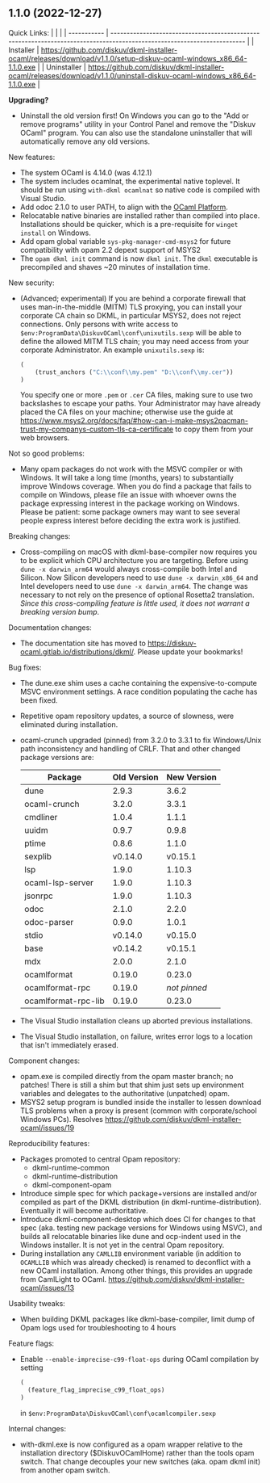 ## 1.1.0 (2022-12-27)

Quick Links:
|             |                                                                                                                         |
| ----------- | ----------------------------------------------------------------------------------------------------------------------- |
| Installer   | https://github.com/diskuv/dkml-installer-ocaml/releases/download/v1.1.0/setup-diskuv-ocaml-windows_x86_64-1.1.0.exe     |
| Uninstaller | https://github.com/diskuv/dkml-installer-ocaml/releases/download/v1.1.0/uninstall-diskuv-ocaml-windows_x86_64-1.1.0.exe |

**Upgrading?**
* Uninstall the old version first! On Windows you can go to the
  "Add or remove programs" utility in your Control Panel and remove
  the "Diskuv OCaml" program. You can also use the standalone uninstaller
  that will automatically remove any old versions.

New features:
* The system OCaml is 4.14.0 (was 4.12.1)
* The system includes ocamlnat, the experimental native toplevel. It should be
  run using `with-dkml ocamlnat` so native code is compiled with Visual Studio.
* Add odoc 2.1.0 to user PATH, to align with the [OCaml Platform](https://ocaml.org/docs/platform).
* Relocatable native binaries are installed rather than compiled into place.
  Installations should be quicker, which is a pre-requisite for `winget install`
  on Windows.
* Add opam global variable `sys-pkg-manager-cmd-msys2` for future compatibility
  with opam 2.2 depext support of MSYS2
* The `opam dkml init` command is now `dkml init`. The `dkml` executable is
  precompiled and shaves ~20 minutes of installation time.

New security:
* (Advanced; experimental) If you are behind a corporate firewall that uses
  man-in-the-middle (MITM) TLS proxying, you can install your corporate CA chain
  so DKML, in particular MSYS2, does not reject connections. Only persons with
  write access to `$env:ProgramData\DiskuvOCaml\conf\unixutils.sexp` will be
  able to define the allowed MITM TLS chain; you may need access
  from your corporate Administrator. An example `unixutils.sexp` is:

  ```scheme
  (
      (trust_anchors ("C:\\conf\\my.pem" "D:\\conf\\my.cer"))
  )
  ```

  You specify one or more `.pem` or `.cer` CA files, making sure to use two
  backslashes to escape your paths. Your Administrator may have already placed
  the CA files on your machine; otherwise use the guide at
  https://www.msys2.org/docs/faq/#how-can-i-make-msys2pacman-trust-my-companys-custom-tls-ca-certificate
  to copy them from your web browsers.

Not so good problems:
* Many opam packages do not work with the MSVC compiler or with Windows.
  It will take a long time (months, years) to substantially improve Windows
  coverage. When you do find a package that fails to compile on Windows, please
  file an issue with whoever owns the package expressing interest in the
  package working on Windows. Please be patient: some package owners may want
  to see several people express interest before deciding the extra work is
  justified.

Breaking changes:
* Cross-compiling on macOS with dkml-base-compiler now requires you to be explicit
  which CPU architecture you are targeting. Before using `dune -x darwin_arm64`
  would always cross-compile both Intel and Silicon. Now Silicon developers
  need to use `dune -x darwin_x86_64` and Intel developers need to use
  `dune -x darwin_arm64`. The change was necessary to not rely on the presence
  of optional Rosetta2 translation. *Since this cross-compiling feature is little used, it does not warrant a breaking version bump*.

Documentation changes:
* The documentation site has moved to
  https://diskuv-ocaml.gitlab.io/distributions/dkml/. Please update your
  bookmarks!

Bug fixes:
* The dune.exe shim uses a cache containing the expensive-to-compute MSVC environment
  settings. A race condition populating the cache has been fixed.
* Repetitive opam repository updates, a source of slowness, were eliminated
  during installation.
* ocaml-crunch upgraded (pinned) from 3.2.0 to 3.3.1 to fix Windows/Unix path
  inconsistency and handling of CRLF. That and other changed package versions
  are:

  | Package             | Old Version | New Version  |
  | ------------------- | ----------- | ------------ |
  | dune                | 2.9.3       | 3.6.2        |
  | ocaml-crunch        | 3.2.0       | 3.3.1        |
  | cmdliner            | 1.0.4       | 1.1.1        |
  | uuidm               | 0.9.7       | 0.9.8        |
  | ptime               | 0.8.6       | 1.1.0        |
  | sexplib             | v0.14.0     | v0.15.1      |
  | lsp                 | 1.9.0       | 1.10.3       |
  | ocaml-lsp-server    | 1.9.0       | 1.10.3       |
  | jsonrpc             | 1.9.0       | 1.10.3       |
  | odoc                | 2.1.0       | 2.2.0        |
  | odoc-parser         | 0.9.0       | 1.0.1        |
  | stdio               | v0.14.0     | v0.15.0      |
  | base                | v0.14.2     | v0.15.1      |
  | mdx                 | 2.0.0       | 2.1.0        |
  | ocamlformat         | 0.19.0      | 0.23.0       |
  | ocamlformat-rpc     | 0.19.0      | *not pinned* |
  | ocamlformat-rpc-lib | 0.19.0      | 0.23.0       |

* The Visual Studio installation cleans up aborted previous installations.
* The Visual Studio installation, on failure, writes error logs to a location
  that isn't immediately erased.

Component changes:
* opam.exe is compiled directly from the opam master branch; no patches! There is
  still a shim but that shim just sets up environment variables and delegates
  to the authoritative (unpatched) opam.
* MSYS2 setup program is bundled inside the installer to lessen download TLS problems
  when a proxy is present (common with corporate/school Windows PCs).
  Resolves https://github.com/diskuv/dkml-installer-ocaml/issues/19

Reproducibility features:
* Packages promoted to central Opam repository:
  * dkml-runtime-common
  * dkml-runtime-distribution
  * dkml-component-opam
* Introduce simple spec for which package+versions are installed and/or compiled
  as part of the DKML distribution (in dkml-runtime-distribution). Eventually it
  will become authoritative.
* Introduce dkml-component-desktop which does CI for changes to that spec (aka.
  testing new package versions for Windows using MSVC), and builds all relocatable
  binaries like dune and ocp-indent used in the Windows installer. It is not
  yet in the central Opam repository.
* During installation any `CAMLLIB` environment variable (in addition to
  `OCAMLLIB` which was already checked) is renamed to deconflict with a new
  OCaml installation. Among other things, this provides an upgrade from
  CamlLight to OCaml. https://github.com/diskuv/dkml-installer-ocaml/issues/13

Usability tweaks:
* When building DKML packages like dkml-base-compiler, limit dump of Opam
  logs used for troubleshooting to 4 hours

Feature flags:
* Enable `--enable-imprecise-c99-float-ops` during OCaml compilation by setting

  ```scheme
  (
    (feature_flag_imprecise_c99_float_ops)
  )
  ```

  in `$env:ProgramData\DiskuvOCaml\conf\ocamlcompiler.sexp`

Internal changes:
* with-dkml.exe is now configured as a opam wrapper relative to the
  installation directory ($DiskuvOCamlHome) rather than the tools opam switch.
  That change decouples your new switches (aka. opam dkml init) from another
  opam switch.
